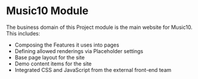 # Music10 Module

The business domain of this Project module is the main
website for Music10. This includes:

* Composing the Features it uses into pages
* Defining allowed renderings via Placeholder settings
* Base page layout for the site
* Demo content items for the site
* Integrated CSS and JavaScript from the external front-end team